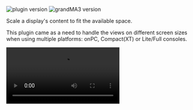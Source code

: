 ![plugin version](https://img.shields.io/badge/dynamic/xml?url=https%3A%2F%2Fgitlab.com%2Fpatopest%2Fgrandma3-plugins%2F-%2Fraw%2Fmaster%2FViewScaler%2FViewScaler.xml%3Fref_type%3Dheads&query=%2FGMA3%2FUserPlugin%2F%40Version&prefix=v&label=Plugin)
![grandMA3 version](https://img.shields.io/badge/dynamic/xml?url=https%3A%2F%2Fgitlab.com%2Fpatopest%2Fgrandma3-plugins%2F-%2Fraw%2Fmaster%2FViewScaler%2FViewScaler.xml%3Fref_type%3Dheads&query=%2FGMA3%2F%40DataVersion&prefix=v&label=grandMA3)


Scale a display's content to fit the available space.

This plugin came as a need to handle the views on different screen sizes when using multiple platforms: onPC, Compact(XT) or Lite/Full consoles.

![ViewScaler Demo Video](../assets/ViewScaler_demo.mov)
